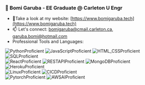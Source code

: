 ###  👋 Bomi Garuba - EE Graduate @ Carleton U Engr
-  🔭Take a look at my website: [https://www.bomigaruba.tech](https://www.bomigaruba.tech)<br />
-  📫 Let's connect: [bomigaruba@cmail.carleton.ca](mailto:bomigaruba@cmail.carleton.ca), [garuba.bomi@hotmail.com](mailto:garuba.bomi@hotmail.com)
- Professional Tools and Languages:<br />

![PythonProficient](https://camo.githubusercontent.com/a8b9bf9135046e25e60b9234c4f55e9573e7dffe0d663bf61bd4255683d8ace7/68747470733a2f2f696d672e736869656c64732e696f2f62616467652f436f64652d507974686f6e2d696e666f726d6174696f6e616c3f7374796c653d666c6174266c6f676f3d707974686f6e266c6f676f436f6c6f723d66666464353426636f6c6f723d333637304130)
![JavaScriptProficient](https://camo.githubusercontent.com/5d6fb567480bcbefa12ae49793a24f694c8c978030eacfb5889bd0ebd75cada5/68747470733a2f2f696d672e736869656c64732e696f2f62616467652f436f64652d4a6176615363726970742d696e666f726d6174696f6e616c3f7374796c653d666c6174266c6f676f3d6a617661736372697074266c6f676f436f6c6f723d776869746526636f6c6f723d463744463145)
![HTML_CSSProficient](https://camo.githubusercontent.com/593a34c3a3e78b3e330819e188d071de5addceeb9182134f8a94078d4b8e6e20/68747470733a2f2f696d672e736869656c64732e696f2f62616467652f436f64652d48544d4c2f4353532d696e666f726d6174696f6e616c3f7374796c653d666c6174266c6f676f3d68746d6c35266c6f676f436f6c6f723d776869746526636f6c6f723d453334463236)
![SQLProficient](https://camo.githubusercontent.com/9373329601c0c358b6250fac2dcf1d8ea9aeb90580a9d674f8d40b63c19a9219/68747470733a2f2f696d672e736869656c64732e696f2f62616467652f436f64652d53514c2d696e666f726d6174696f6e616c3f7374796c653d666c6174266c6f676f3d73716c266c6f676f436f6c6f723d776869746526636f6c6f723d434332393237)<br />
![ReactProficient](https://camo.githubusercontent.com/7da07ee065f0b37eea7b437c61b382fc8f8ac036ca978d84f061b62eca2e4080/68747470733a2f2f696d672e736869656c64732e696f2f62616467652f4672616d65776f726b2d52656163742d696e666f726d6174696f6e616c3f7374796c653d666c6174266c6f676f3d7265616374266c6f676f436f6c6f723d776869746526636f6c6f723d253233363144414642)
![RESTAPIProficient](https://camo.githubusercontent.com/5f41cc7f1e88918a1373fff2ef01eea42e0ef65bf0513021aae7a06392729488/68747470733a2f2f696d672e736869656c64732e696f2f62616467652f4150492d524553542d696e666f726d6174696f6e616c3f7374796c653d666c6174266c6f676f3d72657374266c6f676f436f6c6f723d776869746526636f6c6f723d444430303331)
![MongoDBProficient](https://camo.githubusercontent.com/cc1e596b3c4215b527a6f4d771994d1e5511430e3db00d162bb95b43634e34cf/68747470733a2f2f696d672e736869656c64732e696f2f62616467652f44617461626173652d4d6f6e676f44422d696e666f726d6174696f6e616c3f7374796c653d666c6174266c6f676f3d6d6f6e676f6462266c6f676f436f6c6f723d776869746526636f6c6f723d343741323438)
![HerokuProficient](https://camo.githubusercontent.com/3876fea8ac43abdf9ee3d4b2c5483433e9e561eff6b27a544ba3e622cd0118b7/68747470733a2f2f696d672e736869656c64732e696f2f62616467652f506161532d4865726f6b752d696e666f726d6174696f6e616c3f7374796c653d666c6174266c6f676f3d6865726f6b75266c6f676f436f6c6f723d776869746526636f6c6f723d253233343330303938)<br />
![LinuxProficient](https://camo.githubusercontent.com/6d4233bec43bcd3a24a07bb342158d84a2e3d244ea886b160884361724d1a2b4/68747470733a2f2f696d672e736869656c64732e696f2f62616467652f4f532d4c696e75782d696e666f726d6174696f6e616c3f7374796c653d666c6174266c6f676f3d6c696e7578266c6f676f436f6c6f723d626c61636b26636f6c6f723d464343363234)
![CICDProficient](https://camo.githubusercontent.com/f0b2fc61fae007fa9bd3b09060a61a89569b8550da6b3fc9692f1ab769a00bba/68747470733a2f2f696d672e736869656c64732e696f2f62616467652f434925324643442d4a656e6b696e732d696e666f726d6174696f6e616c3f7374796c653d666c6174266c6f676f3d6a656e6b696e73266c6f676f436f6c6f723d776869746526636f6c6f723d443234393339)
<br />
![PytorchProficient](https://img.shields.io/badge/PyTorch-EE4C2C?style=for-the-badge&logo=pytorch&logoColor=white)
![AWSAIProficient](https://img.shields.io/badge/Amazon_AWS-FF9900?style=for-the-badge&logo=amazonaws&logoColor=white)
